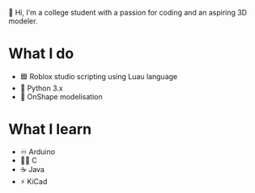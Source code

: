 👋 Hi, I'm a college student with a passion for coding and an aspiring 3D modeler.
# What I do
- 🟦 Roblox studio scripting using Luau language
- 🐍 Python 3.x
- 👾 OnShape modelisation
# What I learn
- ♾️ Arduino
- 👨‍💻 C 
- ☕ Java
- ⚡ KiCad
